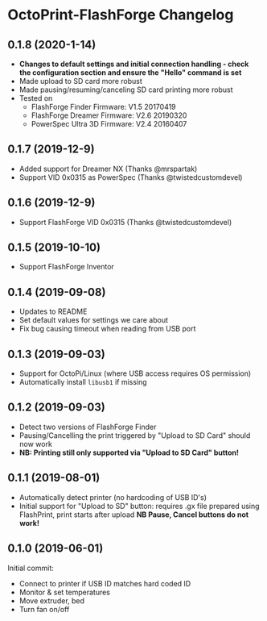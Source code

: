 # OctoPrint-FlashForge Changelog

## 0.1.8 (2020-1-14)
* **Changes to default settings and initial connection handling -
check the configuration section and ensure the "Hello" command is set**
* Made upload to SD card more robust
* Made pausing/resuming/canceling SD card printing more robust
* Tested on
  * FlashForge Finder Firmware: V1.5 20170419
  * FlashForge Dreamer Firmware: V2.6 20190320
  * PowerSpec Ultra 3D Firmware: V2.4 20160407

## 0.1.7 (2019-12-9)
* Added support for Dreamer NX (Thanks @mrspartak)
* Support VID 0x0315 as PowerSpec (Thanks @twistedcustomdevel)

## 0.1.6 (2019-12-9)
* Support FlashForge VID 0x0315 (Thanks @twistedcustomdevel)

## 0.1.5 (2019-10-10)
* Support FlashForge Inventor

## 0.1.4 (2019-09-08)
* Updates to README
* Set default values for settings we care about
* Fix bug causing timeout when reading from USB port

## 0.1.3 (2019-09-03)

* Support for OctoPi/Linux (where USB access requires OS permission)
* Automatically install `libusb1` if missing

## 0.1.2 (2019-09-03)

* Detect two versions of FlashForge Finder
* Pausing/Cancelling the print triggered by "Upload to SD Card" should now work
* **NB: Printing still only supported via "Upload to SD Card" button!**

## 0.1.1 (2019-08-01)

* Automatically detect printer (no hardcoding of USB ID's)
* Initial support for "Upload to SD" button: requires .gx file prepared using FlashPrint, print starts after upload **NB Pause, Cancel buttons do not work!**

## 0.1.0 (2019-06-01)

Initial commit:

* Connect to printer if USB ID matches hard coded ID
* Monitor & set temperatures
* Move extruder, bed
* Turn fan on/off
